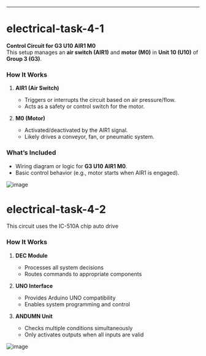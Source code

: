 
---

# **electrical-task-4-1**  

**Control Circuit for G3 U10 AIR1 M0**  
This setup manages an **air switch (AIR1)** and **motor (M0)** in **Unit 10 (U10)** of **Group 3 (G3)**.  

### **How It Works**  
1. **AIR1 (Air Switch)**  
   - Triggers or interrupts the circuit based on air pressure/flow.  
   - Acts as a safety or control switch for the motor.  

2. **M0 (Motor)**  
   - Activated/deactivated by the AIR1 signal.  
   - Likely drives a conveyor, fan, or pneumatic system.  

### **What’s Included**  
- Wiring diagram or logic for **G3 U10 AIR1 M0**.  
- Basic control behavior (e.g., motor starts when AIR1 is engaged).  


![image](https://github.com/MohammedM-git/images/blob/main/electrical%20task%204.1.png?raw=true)


# **electrical-task-4-2**  
This circuit uses the IC-510A chip auto drive
### **How It Works**  
1. **DEC Module**  
   - Processes all system decisions  
   - Routes commands to appropriate components  

2. **UNO Interface**  
   - Provides Arduino UNO compatibility  
   - Enables system programming and control  

3. **ANDUMN Unit**  
   - Checks multiple conditions simultaneously  
   - Only activates outputs when all inputs are valid  




![image](https://github.com/MohammedM-git/images/blob/main/electrical%20task%204.2.png?raw=true)
